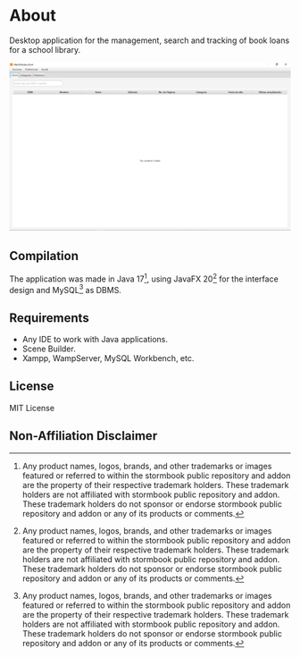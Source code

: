 # About

Desktop application for the management, search and tracking of book loans for a school library.

<p align="center">
  <img src=".github/resources/stormbook.png" width="auto" height="auto" title="Representative image of the home screen of the app." />
</p>

## Compilation

The application was made in Java 17[^1], using JavaFX 20[^1] for the interface design and MySQL[^1] as DBMS.

## Requirements

- Any IDE to work with Java applications. 
- Scene Builder.
- Xampp, WampServer, MySQL Workbench, etc.

## License

MIT License

## Non-Affiliation Disclaimer

[^1]:Any product names, logos, brands, and other trademarks or images featured or referred to within the stormbook public repository and addon are the property of their respective trademark holders. These trademark holders are not affiliated with stormbook public repository and addon. These trademark holders do not sponsor or endorse stormbook public repository and addon or any of its products or comments.
